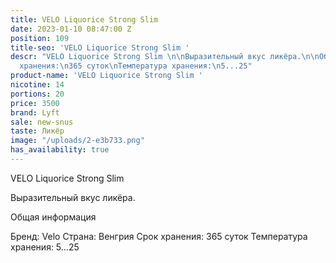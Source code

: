 ```yaml
---
title: VELO Liquorice Strong Slim
date: 2023-01-10 08:47:00 Z
position: 109
title-seo: 'VELO Liquorice Strong Slim '
descr: "VELO Liquorice Strong Slim \n\nВыразительный вкус ликёра.\n\nОбщая информация\n\nБренд:\nVelo\nСтрана:\nВенгрия\nСрок
  хранения:\n365 суток\nТемпература хранения:\n5...25"
product-name: 'VELO Liquorice Strong Slim '
nicotine: 14
portions: 20
price: 3500
brand: Lyft
sale: new-snus
taste: Ликёр
image: "/uploads/2-e3b733.png"
has_availability: true
---
```


VELO Liquorice Strong Slim 

Выразительный вкус ликёра.

Общая информация

Бренд:
Velo
Страна:
Венгрия
Срок хранения:
365 суток
Температура хранения:
5...25